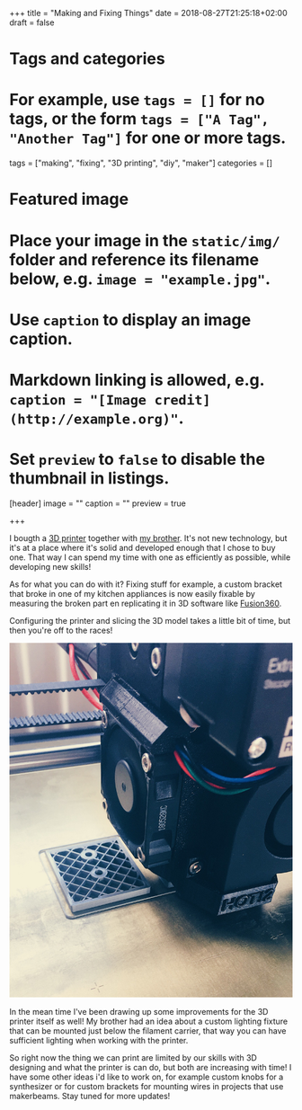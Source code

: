 +++
title = "Making and Fixing Things"
date = 2018-08-27T21:25:18+02:00
draft = false

# Tags and categories
# For example, use `tags = []` for no tags, or the form `tags = ["A Tag", "Another Tag"]` for one or more tags.
tags = ["making", "fixing", "3D printing", "diy", "maker"]
categories = []

# Featured image
# Place your image in the `static/img/` folder and reference its filename below, e.g. `image = "example.jpg"`.
# Use `caption` to display an image caption.
#   Markdown linking is allowed, e.g. `caption = "[Image credit](http://example.org)"`.
# Set `preview` to `false` to disable the thumbnail in listings.
[header]
image = ""
caption = ""
preview = true

+++

I bougth a <a href="https://shop.prusa3d.com/en/3d-printers/53-original-prusa-i3-mk2s-3d-printer.html">3D printer</a> together with <a href="http://ikbenke.es/">my brother</a>. It's not new technology, but it's at a place where it's solid and developed enough that I chose to buy one. That way I can spend my time with one as efficiently as possible, while developing new skills!

As for what you can do with it? Fixing stuff for example, a custom bracket that broke in one of my kitchen appliances is now easily fixable by measuring the broken part en replicating it in 3D software like <a href="https://www.autodesk.com/products/fusion-360/students-teachers-educators">Fusion360</a>.

Configuring the printer and slicing the 3D model takes a little bit of time, but then you're off to the races! 

<img src="/img/prusa-3d-printer.jpg" alt="The Prusa Mk III printer">

In the mean time I've been drawing up some improvements for the 3D printer itself as well! My brother had an idea about a custom lighting fixture that can be mounted just below the filament carrier, that way you can have sufficient lighting when working with the printer.

So right now the thing we can print are limited by our skills with 3D designing and what the printer is can do, but both are increasing with time! I have some other ideas i'd like to work on, for example custom knobs for a synthesizer or for custom brackets for mounting wires in projects that use makerbeams. Stay tuned for more updates!